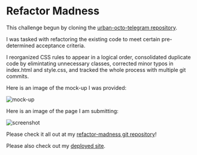 # Refactor Madness

This challenge begun by cloning the [urban-octo-telegram repository](https://github.com/coding-boot-camp/urban-octo-telegram).

I was tasked with refactoring the existing code to meet certain pre-determined acceptance criteria.

I reorganized CSS rules to appear in a logical order, consolidated duplicate code by elimintating unnecessary classes, corrected 
minor typos in index.html and style.css, and tracked the whole process with multiple git commits.

Here is an image of the mock-up I was provided:

![mock-up](mock-up.png)

Here is an image of the page I am submitting:

![screenshot](screenshot.png)

Please check it all out at my [refactor-madness git repository](https://github.com/mikeyrod22/refactor-madness)! 

Please also check out my [deployed site](https://mikeyrod22.github.io/refactor-madness/).